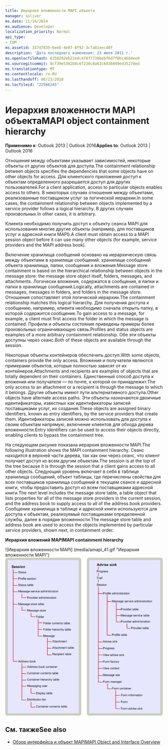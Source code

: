```yaml
---
title: Иерархия вложенности MAPI объекта
manager: soliver
ms.date: 11/16/2014
ms.audience: Developer
localization_priority: Normal
api_type:
- COM
ms.assetid: 33747835-6eeb-4e07-8f92-3cfa81eecd0f
description: 'Дата последнего изменения: 23 июля 2011 г.'
ms.openlocfilehash: 6350202eb22edc478f7738bebf6d7f0bc4684ee0
ms.sourcegitcommit: 0cf39e5382b8c6f236c8a63c6036849ed3527ded
ms.translationtype: MT
ms.contentlocale: ru-RU
ms.lasthandoff: 08/23/2018
ms.locfileid: "22566245"
---
```

# <a name="mapi-object-containment-hierarchy"></a><span data-ttu-id="21734-103">Иерархия вложенности MAPI объекта</span><span class="sxs-lookup"><span data-stu-id="21734-103">MAPI object containment hierarchy</span></span>
  
<span data-ttu-id="21734-104">**Применимо к**: Outlook 2013 | Outlook 2016</span><span class="sxs-lookup"><span data-stu-id="21734-104">**Applies to**: Outlook 2013 | Outlook 2016</span></span> 
  
<span data-ttu-id="21734-105">Отношения между объектами указывает зависимостей, некоторые объекты от других объектов для доступа.</span><span class="sxs-lookup"><span data-stu-id="21734-105">The containment relationship between objects specifies the dependencies that some objects have on other objects for access.</span></span> <span data-ttu-id="21734-106">Для клиентского приложения доступ к объектам определенного разрешается доступ для других пользователей.</span><span class="sxs-lookup"><span data-stu-id="21734-106">For a client application, access to particular objects enables access to others.</span></span> <span data-ttu-id="21734-107">В некоторых случаях отношения между объектами, реализованные поставщиком услуг за логической иерархии.</span><span class="sxs-lookup"><span data-stu-id="21734-107">In some cases, the containment relationship between objects implemented by a service provider follows a logical hierarchy.</span></span> <span data-ttu-id="21734-108">В других случаях произвольных.</span><span class="sxs-lookup"><span data-stu-id="21734-108">In other cases, it is arbitrary.</span></span> 
  
<span data-ttu-id="21734-109">Клиента необходимо получить доступ к объекту сеанса MAPI для использования многие другие объекты (например, для поставщиков услуг и адресной книги MAPI).</span><span class="sxs-lookup"><span data-stu-id="21734-109">A client must obtain access to a MAPI session object before it can use many other objects (for example, service providers and the MAPI address book).</span></span>
  
<span data-ttu-id="21734-110">Включение хранилища сообщений основано на иерархическую связь между объектами в хранилище сообщений: хранилище сообщений объекта хранилища, папки, сообщения и вложения.</span><span class="sxs-lookup"><span data-stu-id="21734-110">Message store containment is based on the hierarchical relationship between objects in the message store: the message store object itself, folders, messages, and attachments.</span></span> <span data-ttu-id="21734-111">Логически вложения, содержатся в сообщения, в папки и папки в хранилище сообщений.</span><span class="sxs-lookup"><span data-stu-id="21734-111">Logically, attachments are contained in messages, messages in folders, and folders in the message store.</span></span> <span data-ttu-id="21734-112">Отношения сопоставляет этой логической иерархии.</span><span class="sxs-lookup"><span data-stu-id="21734-112">The containment relationship matches this logical hierarchy.</span></span> <span data-ttu-id="21734-113">Для получения доступа к сообщению, например, клиента необходимо сначала открыть папку, в которой содержится сообщение.</span><span class="sxs-lookup"><span data-stu-id="21734-113">To gain access to a message, for example, a client must first access the folder in which the message is contained.</span></span> <span data-ttu-id="21734-114">Профили и объекты состояния приведены примеры более произвольных ограничивающую связь.</span><span class="sxs-lookup"><span data-stu-id="21734-114">Profiles and status objects are examples of a more arbitrary containment relationship.</span></span> <span data-ttu-id="21734-115">Обе эти объекты доступны через сеанс.</span><span class="sxs-lookup"><span data-stu-id="21734-115">Both of these objects are available through the session.</span></span> 
  
<span data-ttu-id="21734-116">Некоторые объекты контейнеров обеспечить доступ.</span><span class="sxs-lookup"><span data-stu-id="21734-116">With some objects, containers provide the only access.</span></span> <span data-ttu-id="21734-117">Вложения и получатели являются примерами объектов, которые полностью зависят от их контейнеров.</span><span class="sxs-lookup"><span data-stu-id="21734-117">Attachments and recipients are examples of objects that are totally dependent on their containers.</span></span> <span data-ttu-id="21734-118">Единственный способ доступа к вложения или получателя — по почте, к которой он принадлежит.</span><span class="sxs-lookup"><span data-stu-id="21734-118">The only access to an attachment or a recipient is through the message to which it belongs.</span></span> <span data-ttu-id="21734-119">Другие объекты имеют пути альтернативного доступа.</span><span class="sxs-lookup"><span data-stu-id="21734-119">Other objects have alternate access paths.</span></span> <span data-ttu-id="21734-120">Эти объекты назначаются двоичные идентификаторы, известных как идентификаторы записей поставщиками услуг, их создания.</span><span class="sxs-lookup"><span data-stu-id="21734-120">These objects are assigned binary identifiers, known as entry identifiers, by the service providers that create them.</span></span> <span data-ttu-id="21734-121">Идентификаторы записей можно использовать для доступа к своим объектам напрямую, включение клиентов для обхода дерева вложенности.</span><span class="sxs-lookup"><span data-stu-id="21734-121">Entry identifiers can be used to access their objects directly, enabling clients to bypass the containment tree.</span></span> 
  
<span data-ttu-id="21734-122">На следующем рисунке показана иерархия вложенности MAPI.</span><span class="sxs-lookup"><span data-stu-id="21734-122">The following illustration shows the MAPI containment hierarchy.</span></span> <span data-ttu-id="21734-123">Сеанс находится в верхней части дерева, так как они через сеанс, что клиент получает доступ ко всем другим объектам.</span><span class="sxs-lookup"><span data-stu-id="21734-123">The session is at the top of the tree because it is through the session that a client gains access to all other objects.</span></span> <span data-ttu-id="21734-124">Следующий уровень включает в себя в таблице хранилища сообщений, объект таблицы, где перечислены свойства для всех поставщиков хранилища сообщений в текущем сеансе и адресной книги, чтобы предоставить доступ ко всем поставщиками адресной книги.</span><span class="sxs-lookup"><span data-stu-id="21734-124">The next level includes the message store table, a table object that lists properties for all of the message store providers in the current session, and the address book to supply access to all of the address book providers.</span></span> <span data-ttu-id="21734-125">Сообщение хранилища в таблице и адресной книги используются для доступа к объектам, реализуемый поставщиками определенной службы, далее в порядке вложенности.</span><span class="sxs-lookup"><span data-stu-id="21734-125">The message store table and address book are used to access the objects implemented by particular service providers, shown next, in containment order.</span></span>
  
<span data-ttu-id="21734-126">**Иерархия вложений MAPI**</span><span class="sxs-lookup"><span data-stu-id="21734-126">**MAPI containment hierarchy**</span></span>
  
<span data-ttu-id="21734-127">![Иерархия вложенности MAPI] (media/amapi_41.gif "Иерархия вложенности MAPI")</span><span class="sxs-lookup"><span data-stu-id="21734-127">![MAPI containment hierarchy](media/amapi_41.gif "MAPI containment hierarchy")</span></span>
  
## <a name="see-also"></a><span data-ttu-id="21734-128">См. также</span><span class="sxs-lookup"><span data-stu-id="21734-128">See also</span></span>

- [<span data-ttu-id="21734-129">Обзор интерфейса и объект MAPI</span><span class="sxs-lookup"><span data-stu-id="21734-129">MAPI Object and Interface Overview</span></span>](mapi-object-and-interface-overview.md)


